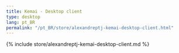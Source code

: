 ```yaml
---
title: Kemai - Desktop client
type: desktop
lang: pt_BR
permalink: "/pt_BR/store/alexandreptj-kemai-desktop-client.html"
---
```


{% include store/alexandreptj-kemai-desktop-client.md %}

